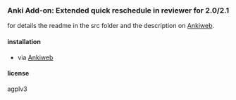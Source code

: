 ### Anki Add-on: Extended quick reschedule in reviewer for 2.0/2.1

for details the readme in the src folder and the description on [Ankiweb](https://ankiweb.net/shared/info/2107899486).

#### installation 

- via [Ankiweb](https://ankiweb.net/shared/info/2107899486)

#### license

agplv3
